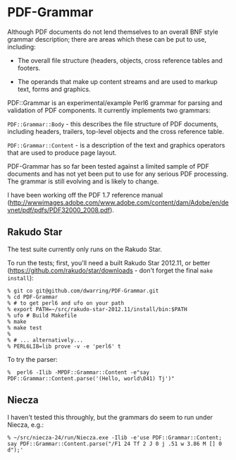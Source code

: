 PDF-Grammar
===========

Although PDF documents do not lend themselves to an overall BNF style grammar
description; there are areas which these can be put to use, including:

- The overall file structure (headers, objects, cross reference tables and footers.

- The operands that make up content streams and are used to markup text, forms and graphics.

PDF::Grammar is an experimental/example Perl6 grammar for parsing
and validation of PDF components. It currently implements two grammars:

`PDF::Grammar::Body` - this  describes the file structure of PDF documents,
including headers, trailers, top-level objects and the cross reference table.

`PDF::Grammar::Content` - is a description of the text and graphics operators that are used to produce page layout.

PDF-Grammar has so far been tested against a limited sample of PDF documents
and has not yet been put to use for any serious PDF processing. The grammar is still evolving and is likely to change.

I have been working off the PDF 1.7 reference manual (http://wwwimages.adobe.com/www.adobe.com/content/dam/Adobe/en/devnet/pdf/pdfs/PDF32000_2008.pdf).

Rakudo Star
-----------
The test suite currently only runs on the Rakudo Star.

To run the tests; first, you'll need a built Rakudo Star 2012.11, or better
(https://github.com/rakudo/star/downloads - don't forget the final
`make install`):

    % git co git@github.com/dwarring/PDF-Grammar.git
    % cd PDF-Grammar
    % # to get perl6 and ufo on your path
    % export PATH=~/src/rakudo-star-2012.11/install/bin:$PATH
    % ufo # Build Makefile
    % make
    % make test
    %
    % # ... alternatively...
    % PERL6LIB=lib prove -v -e 'perl6' t

To try the parser:

    %  perl6 -Ilib -MPDF::Grammar::Content -e"say PDF::Grammar::Content.parse('(Hello, world\041) Tj')"

Niecza
------
I haven't tested this throughly, but the grammars do seem to run under Niecza,
e.g.:

    % ~/src/niecza-24/run/Niecza.exe -Ilib -e'use PDF::Grammar::Content; say PDF::Grammar::Content.parse("/F1 24 Tf 2 J 0 j .51 w 3.86 M [] 0 d");'